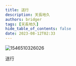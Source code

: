 ```yaml
---
title: 送行
description: 天長地久
authors: bridger
tags: [天長地久]
hide_table_of_contents: false
date: 2023-08-12T02:33
---
```


![1546510326026](https://e.brid.cf/i/2023/08/12/npztv7.webp)
<!-- truncate -->

送行  